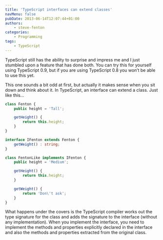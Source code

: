 ```yaml
---
title: 'TypeScript interfaces can extend classes'
navMenu: false
pubDate: 2013-06-14T12:07:44+01:00
authors:
    - steve-fenton
categories:
    - Programming
tags:
    - TypeScript
---
```


TypeScript still has the ability to surprise and impress me and I just stumbled upon a feature that has done both. You can try this for yourself using TypeScript 0.9, but if you are using TypeScript 0.8 you won’t be able to use this yet.

This one sounds a bit odd at first, but actually it makes sense when you sit down and think about it. In TypeScript, an interface can extend a class. Just like this…

```typescript
class Fenton {
    public height = 'Tall';

    getHeight() {
        return this.height;
    }
}

interface IFenton extends Fenton {
    getWeight() : string;
}

class FentonLike implements IFenton {
    public height = 'Medium';

    getHeight() {
        return this.height;
    }

    getWeight() {
        return 'Don\'t ask';
    }
}
```

What happens under the covers is the TypeScript compiler works out the type signature for the class and adds the signature to the interface (without any implementation). When you implement the interface, you need to implement the methods and properties explicitly declared in the interface and also the methods and properties extracted from the original class.